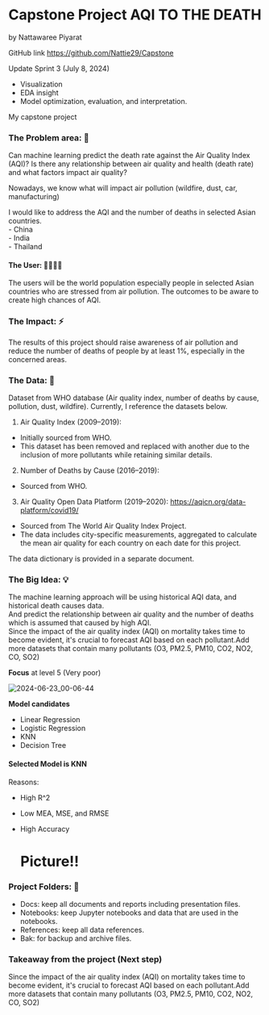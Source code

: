 # Capstone Project AQI TO THE DEATH
by Nattawaree Piyarat

GitHub link https://github.com/Nattie29/Capstone

Update Sprint 3  (July 8, 2024)
- Visualization
- EDA insight
- Model optimization, evaluation, and interpretation.

My capstone project

###  The Problem area: 🌱
Can machine learning predict the death rate against the Air Quality Index (AQI)?
Is there any relationship between air quality and health (death rate) and what factors impact air quality? 

Nowadays, we know what will impact air pollution (wildfire, dust, car, manufacturing)

I would like to address the AQI and the number of deaths in selected Asian countries.\
	- China\
	- India\
	- Thailand
#### The User: 👩‍👩‍👧‍👦
The users will be the world population especially people in selected Asian countries who are stressed from air pollution. The outcomes to be aware to create high chances of AQI. 
### The Impact: ⚡
The results of this project should raise awareness of air pollution and reduce the number of deaths of people by at least 1%, especially in the concerned areas.
### The Data: 📄
Dataset from WHO database (Air quality index, number of deaths by cause, pollution, dust, wildfire).
Currently, I reference the datasets below.

1. Air Quality Index (2009–2019):
- Initially sourced from WHO.
- This dataset has been removed and replaced with another due to the inclusion of more pollutants while retaining similar details.
2. Number of Deaths by Cause (2016–2019):
- Sourced from WHO.
3. Air Quality Open Data Platform (2019–2020): https://aqicn.org/data-platform/covid19/
- Sourced from The World Air Quality Index Project.
- The data includes city-specific measurements, aggregated to calculate the mean air quality for each country on each date for this project.

The data dictionary is provided in a separate document.

### The Big Idea: 💡
The machine learning approach will be using historical AQI data, and historical death causes data.\
And predict the relationship between air quality and the number of deaths which is assumed that caused by high AQI.\
Since the impact of the air quality index (AQI) on mortality takes time to become evident, it's crucial to forecast AQI based on each pollutant.Add more datasets that contain many pollutants (O3, PM2.5, PM10, CO2, NO2, CO, SO2)

**Focus** at level 5 (Very poor)

![2024-06-23_00-06-44](https://github.com/Nattie29/Capstone/assets/159632621/aa99ece3-f5db-4574-801f-efcd4f575a07)

**Model candidates**
- Linear Regression
- Logistic Regression
- KNN
- Decision Tree

#### Selected Model is KNN 
Reasons:
- High R^2
- Low MEA, MSE, and RMSE
- High Accuracy

  # Picture!!

### Project Folders: 📂
- Docs: keep all documents and reports including presentation files.
- Notebooks: keep Jupyter notebooks and data that are used in the notebooks.
- References: keep all data references.
- Bak: for backup and archive files.

### Takeaway from the project (Next step)

Since the impact of the air quality index (AQI) on mortality takes time to become evident, it's crucial to forecast AQI based on each pollutant.Add more datasets that contain many pollutants (O3, PM2.5, PM10, CO2, NO2, CO, SO2)


